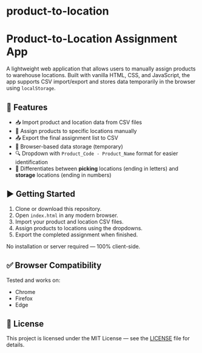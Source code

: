 # product-to-location
# Product-to-Location Assignment App

A lightweight web application that allows users to manually assign products to warehouse locations. Built with vanilla HTML, CSS, and JavaScript, the app supports CSV import/export and stores data temporarily in the browser using `localStorage`.

## 🔧 Features

- 📥 Import product and location data from CSV files
- 📌 Assign products to specific locations manually
- 📤 Export the final assignment list to CSV
- 💾 Browser-based data storage (temporary)
- 🔍 Dropdown with `Product_Code - Product_Name` format for easier identification
- 🚚 Differentiates between **picking** locations (ending in letters) and **storage** locations (ending in numbers)


## ▶️ Getting Started

1. Clone or download this repository.
2. Open `index.html` in any modern browser.
3. Import your product and location CSV files.
4. Assign products to locations using the dropdowns.
5. Export the completed assignment when finished.

No installation or server required — 100% client-side.


## ✅ Browser Compatibility

Tested and works on:
- Chrome
- Firefox
- Edge

## 📜 License

This project is licensed under the MIT License — see the [LICENSE](LICENSE) file for details.


